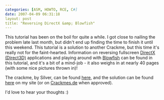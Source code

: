 ```yaml
---
categories: [ASM, HOWTO, RCE, C#]
date: 2007-04-09 06:31:18
layout: post
title: "Reversing DirectX &amp; Blowfish"
---
```

This tutorial has been on the boil for quite a while.  I got close to nailing the problem late last month, but didn't end up finding the time to finish it until this weekend.  This tutorial is a solution to another Crackme, but this time it's really not for the faint-hearted.  Information on reversing fullscreen <a href="http://www.microsoft.com/directx/" title="DirectX" target="_blank">DirectX (Direct3D)</a> applications and playing around with <a href="http://www.schneier.com/blowfish.html" title="Blowfish" target="_blank">Blowfish</a> can be found in this tutorial, and it's a bit of a mind-job - it also weighs in at nearly 40 pages (with some nice pictures thrown in)!

The crackme, by Silver, can be found <a href="http://www.crackmes.de/users/silver/silvers_dx_crackme_1/" title="Silver's DirectX Crackme" target="_blank">here</a>, and the solution can be found <a href="/uploads/2007/04/silver-directx-solution-thecolonial.zip" title="Solution to Silvers Crackme">here</a> on my site (or on <a href="http://www.crackmes.de/users/silver/silvers_dx_crackme_1/" title="Silver's DirectX Crackme" target="_blank">Crackmes.de</a> when approved).

I'd love to hear your thoughts :)
